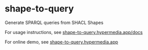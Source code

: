 # shape-to-query
Generate SPARQL queries from SHACL Shapes

For usage instructions, see [shape-to-query.hypermedia.app/docs](https://shape-to-query.hypermedia.app/docs)

For online demo, see [shape-to-query.hypermedia.app](https://shape-to-query.hypermedia.app/)
